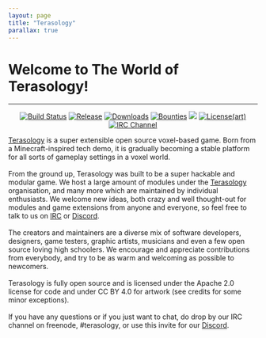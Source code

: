 ```yaml
---
layout: page
title: "Terasology"
parallax: true
---
```


# Welcome to The World of Terasology!

---

<div style="text-align:center;">
    <a href="http://jenkins.terasology.org/job/Terasology/"><img src="http://jenkins.terasology.org/job/Terasology/badge/icon" alt="Build Status" /></a>
    <a href="https://github.com/MovingBlocks/Terasology/releases"><img src="https://img.shields.io/github/release/MovingBlocks/Terasology.svg" alt="Release" /></a>
    <a href="https://github.com/MovingBlocks/Terasology/releases"><img src="https://img.shields.io/github/downloads/MovingBlocks/Terasology/latest/total.svg" alt="Downloads" title="Downloads" /></a>
    <a href="https://www.bountysource.com/teams/MovingBlocks"><img src="https://img.shields.io/bountysource/team/MovingBlocks/activity.svg" alt="Bounties" /></a>
    <a href="http://www.apache.org/licenses/LICENSE-2.0"><img src="https://img.shields.io/badge/license(code)-Apache%202.0-blue.svg" /></a>
    <a href="http://creativecommons.org/licenses/by/4.0/"><img src="https://img.shields.io/badge/license-CC%20BY%204.0-blue.svg" alt="License(art)" /></a>
    <a href="https://webchat.freenode.net/?channels=terasology"><img src="https://img.shields.io/badge/irc-%23terasology-blue.svg" alt="IRC Channel" title="IRC Channel" /></a>
</div>

<a href="https://terasology.org/">Terasology</a> is a super extensible open source voxel-based
game. Born from a Minecraft-inspired tech demo, it is gradually becoming
a stable platform for all sorts of gameplay settings in a voxel world.
<br>
<br> From the ground up, Terasology was built to be a super hackable and
modular game. We host a large amount of modules under the
<a href="http://github.com/Terasology">Terasology</a> organisation, and
many more which are maintained by individual enthusiasts. We welcome new
ideas, both crazy and well thought-out for modules and game extensions
from anyone and everyone, so feel free to talk to us on
<a href="https://github.com/MovingBlocks/Terasology/wiki/Using-IRC">IRC</a> or
<a href="https://discordapp.com">Discord</a>.
<br>
<br> The creators and maintainers are a diverse mix of software developers,
designers, game testers, graphic artists, musicians and even a few
open source loving high schoolers. We encourage and appreciate contributions
from everybody, and try to be as warm and welcoming as possible to
newcomers.
<br>
<br> Terasology is fully open source and is licensed under the Apache 2.0
license for code and under CC BY 4.0 for artwork (see credits for some
minor exceptions).
<br>
<br> If you have any questions or if you just want to chat, do drop by our
IRC channel on freenode, #terasology, or use this invite for our <a href="https://discord.gg/4uKbB8J">Discord</a>.